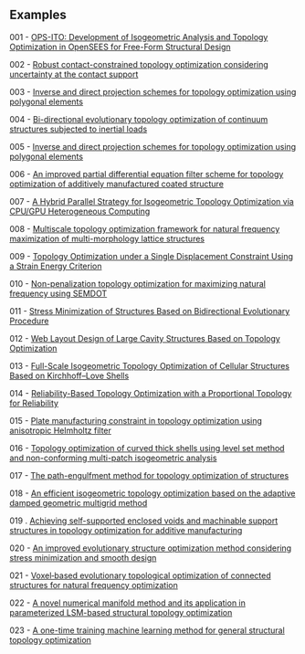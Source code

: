 ## Examples

001 - [OPS-ITO: Development of Isogeometric Analysis and Topology Optimization in OpenSEES for Free-Form Structural Design](https://doi.org/10.1016/j.cad.2023.103517)

002 - [Robust contact-constrained topology optimization considering uncertainty at the contact support](https://www.researchsquare.com/article/rs-3275237/v1)

003 - [Inverse and direct projection schemes for topology optimization using polygonal elements](https://www.researchgate.net/publication/347079140_Inverse_and_direct_projection_schemes_for_topology_optimization_using_polygonal_elements)

004 - [Bi-directional evolutionary topology optimization of continuum structures subjected to inertial loads](https://doi.org/10.1016/j.advengsoft.2020.102897)

005 - [Inverse and direct projection schemes for topology optimization using polygonal elements](https://www.researchgate.net/publication/347079140_Inverse_and_direct_projection_schemes_for_topology_optimization_using_polygonal_elements)

006 - [An improved partial differential equation filter scheme for topology optimization of additively manufactured coated structure](https://doi.org/10.1016/j.compstruc.2023.107147)

007 - [A Hybrid Parallel Strategy for Isogeometric Topology Optimization via CPU/GPU Heterogeneous Computing](https://doi.org/10.32604/cmes.2023.029177)

008 -  [Multiscale topology optimization framework for natural frequency maximization of multi-morphology lattice structures](https://doi.org/10.1016/j.compstruct.2023.117720)

009 - [Topology Optimization under a Single Displacement Constraint Using a Strain Energy Criterion](https://doi.org/10.3390/applmech4020031)

010 - [Non-penalization topology optimization for maximizing natural frequency using SEMDOT](https://www.researchgate.net/publication/372506078_Non-penalization_topology_optimization_for_maximizing_natural_frequency_using_SEMDOT)

011 - [Stress Minimization of Structures Based on Bidirectional Evolutionary Procedure](https://doi.org/10.1061/(ASCE)ST.1943-541X.0002264)

012 - [Web Layout Design of Large Cavity Structures Based on Topology Optimization](https://www.techscience.com/CMES/v138n3/54960)

013 - [Full-Scale Isogeometric Topology Optimization of Cellular Structures Based on Kirchhoff–Love Shells](https://www.techscience.com/CMES/v139n3/55627)

014 - [Reliability-Based Topology Optimization with a Proportional Topology for Reliability](https://doi.org/10.3390/aerospace11060435)

015 - [Plate manufacturing constraint in topology optimization using anisotropic Helmholtz filter](http://dx.doi.org/10.21203/rs.3.rs-3623856/v1)

016 - [Topology optimization of curved thick shells using level set method and non-conforming multi-patch isogeometric analysis](https://doi.org/10.1016/j.cma.2024.117205)

017 - [The path-engulfment method for topology optimization of structures](https://doi.org/10.1016/j.advengsoft.2024.103715)

018 - [An efficient isogeometric topology optimization based on the adaptive damped geometric multigrid method](https://doi.org/10.1016/j.advengsoft.2024.103712)

019 . [Achieving self-supported enclosed voids and machinable support structures in topology optimization for additive manufacturing](https://doi.org/10.1007/s00158-024-03858-z)

020 - [An improved evolutionary structure optimization method considering stress minimization and smooth design](https://doi.org/10.1002/nme.7551)

021 - [Voxel‑based evolutionary topological optimization of connected structures for natural frequency optimization](https://doi.org/10.1007/s10999-024-09722-8)

022 - [A novel numerical manifold method and its application in parameterized LSM-based structural topology optimization](https://doi.org/10.1016/j.cma.2023.116457)

023 - [A one-time training machine learning method for general structural topology optimization](https://doi.org/10.1016/j.tws.2024.112595)


